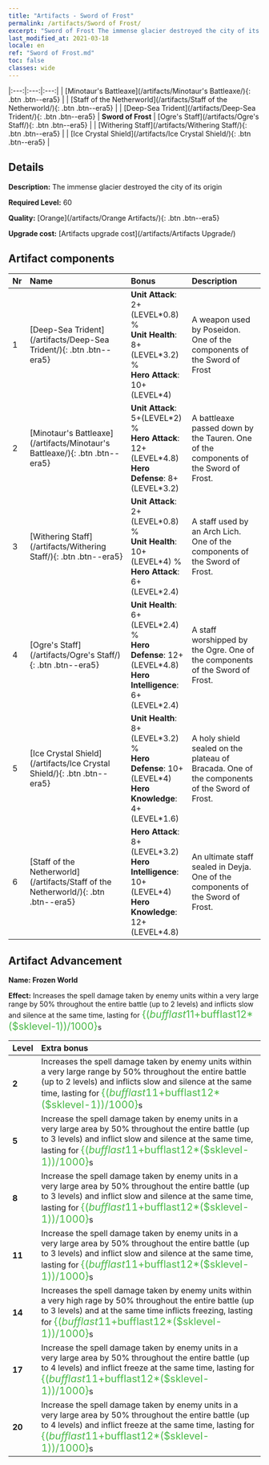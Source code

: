 ```yaml
---
title: "Artifacts - Sword of Frost"
permalink: /artifacts/Sword of Frost/
excerpt: "Sword of Frost The immense glacier destroyed the city of its origin"
last_modified_at: 2021-03-18
locale: en
ref: "Sword of Frost.md"
toc: false
classes: wide
---
```


  |:---:|:---:|:---:| 
  | [Minotaur's Battleaxe](/artifacts/Minotaur's Battleaxe/){: .btn .btn--era5} |   | [Staff of the Netherworld](/artifacts/Staff of the Netherworld/){: .btn .btn--era5} | 
  | [Deep-Sea Trident](/artifacts/Deep-Sea Trident/){: .btn .btn--era5} | **Sword of Frost** | [Ogre's Staff](/artifacts/Ogre's Staff/){: .btn .btn--era5} | 
  | [Withering Staff](/artifacts/Withering Staff/){: .btn .btn--era5} |   | [Ice Crystal Shield](/artifacts/Ice Crystal Shield/){: .btn .btn--era5} | 


## Details

 **Description:** The immense glacier destroyed the city of its origin

 **Required Level:** 60

 **Quality:** [Orange](/artifacts/Orange Artifacts/){: .btn .btn--era5}

 **Upgrade cost:** [Artifacts upgrade cost](/artifacts/Artifacts Upgrade/)



## Artifact components

  | Nr |    Name    |   Bonus | Description | 
  |:---|:-----------|:--------|:------------| 
  | 1 | [Deep-Sea Trident](/artifacts/Deep-Sea Trident/){: .btn .btn--era5} | **Unit Attack**: 2+(LEVEL\*0.8) %<br/>**Unit Health**: 8+(LEVEL\*3.2) %<br/>**Hero Attack**: 10+(LEVEL\*4) | A weapon used by Poseidon. One of the components of the Sword of Frost | 
  | 2 | [Minotaur's Battleaxe](/artifacts/Minotaur's Battleaxe/){: .btn .btn--era5} | **Unit Attack**: 5+(LEVEL\*2) %<br/>**Hero Attack**: 12+(LEVEL\*4.8)<br/>**Hero Defense**: 8+(LEVEL\*3.2) | A battleaxe passed down by the Tauren. One of the components of the Sword of Frost. | 
  | 3 | [Withering Staff](/artifacts/Withering Staff/){: .btn .btn--era5} | **Unit Attack**: 2+(LEVEL\*0.8) %<br/>**Unit Health**: 10+(LEVEL\*4) %<br/>**Hero Attack**: 6+(LEVEL\*2.4) | A staff used by an Arch Lich. One of the components of the Sword of Frost. | 
  | 4 | [Ogre's Staff](/artifacts/Ogre's Staff/){: .btn .btn--era5} | **Unit Health**: 6+(LEVEL\*2.4) %<br/>**Hero Defense**: 12+(LEVEL\*4.8)<br/>**Hero Intelligence**: 6+(LEVEL\*2.4) | A staff worshipped by the Ogre. One of the components of the Sword of Frost. | 
  | 5 | [Ice Crystal Shield](/artifacts/Ice Crystal Shield/){: .btn .btn--era5} | **Unit Health**: 8+(LEVEL\*3.2) %<br/>**Hero Defense**: 10+(LEVEL\*4)<br/>**Hero Knowledge**: 4+(LEVEL\*1.6) | A holy shield sealed on the plateau of Bracada. One of the components of the Sword of Frost. | 
  | 6 | [Staff of the Netherworld](/artifacts/Staff of the Netherworld/){: .btn .btn--era5} | **Hero Attack**: 8+(LEVEL\*3.2)<br/>**Hero Intelligence**: 10+(LEVEL\*4)<br/>**Hero Knowledge**: 12+(LEVEL\*4.8) | An ultimate staff sealed in Deyja. One of the components of the Sword of Frost. | 


## Artifact Advancement

 **Name: Frozen World**

 **Effect:** Increases the spell damage taken by enemy units within a very large range by 50% throughout the entire battle (up to 2 levels) and inflicts slow and silence at the same time, lasting for <span style="color: #48b946;font-size:20px">{($bufflast11+$bufflast12*($sklevel-1))/1000}</span>s

  |  Level  |    Extra bonus  | 
  |:--------|:----------------| 
  | **2** | Increases the spell damage taken by enemy units within a very large range by 50% throughout the entire battle (up to 2 levels) and inflicts slow and silence at the same time, lasting for <span style="color: #48b946;font-size:20px">{($bufflast11+$bufflast12*($sklevel-1))/1000}</span>s | 
  | **5** | Increase the spell damage taken by enemy units in a very large area by 50% throughout the entire battle (up to 3 levels) and inflict slow and silence at the same time, lasting for <span style="color: #48b946;font-size:20px">{($bufflast11+$bufflast12*($sklevel-1))/1000}</span>s | 
  | **8** | Increase the spell damage taken by enemy units in a very large area by 50% throughout the entire battle (up to 3 levels) and inflict slow and silence at the same time, lasting for <span style="color: #48b946;font-size:20px">{($bufflast11+$bufflast12*($sklevel-1))/1000}</span>s | 
  | **11** | Increase the spell damage taken by enemy units in a very large area by 50% throughout the entire battle (up to 3 levels) and inflict slow and silence at the same time, lasting for <span style="color: #48b946;font-size:20px">{($bufflast11+$bufflast12*($sklevel-1))/1000}</span>s | 
  | **14** | Increases the spell damage taken by enemy units within a very high rage by 50% throughout the entire battle (up to 3 levels) and at the same time inflicts freezing, lasting for <span style="color: #48b946;font-size:20px">{($bufflast11+$bufflast12*($sklevel-1))/1000}</span>s | 
  | **17** | Increase the spell damage taken by enemy units in a very large area by 50% throughout the entire battle (up to 4 levels) and inflict freeze at the same time, lasting for <span style="color: #48b946;font-size:20px">{($bufflast11+$bufflast12*($sklevel-1))/1000}</span>s | 
  | **20** | Increase the spell damage taken by enemy units in a very large area by 50% throughout the entire battle (up to 4 levels) and inflict freeze at the same time, lasting for <span style="color: #48b946;font-size:20px">{($bufflast11+$bufflast12*($sklevel-1))/1000}</span>s | 
